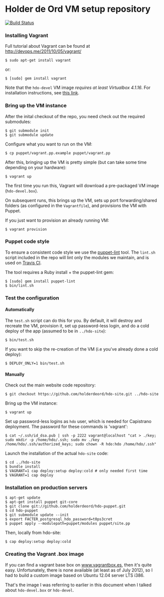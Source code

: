 Holder de Ord VM setup repository
=================================

[![Build Status](https://secure.travis-ci.org/holderdeord/hdo-puppet.png)](http://travis-ci.org/holderdeord/hdo-puppet)

### Installing Vagrant

Full tutorial about Vagrant can be found at http://devops.me/2011/10/05/vagrant/

    $ sudo apt-get install vagrant

or:

    $ [sudo] gem install vagrant

Note that the `hdo-devel` VM image *requires at least Virtualbox 4.1.16*.
For installation instructions, see [this link](http://www.ubuntugeek.com/virtualbox-4-1-16-released-and-ubuntu-installation-instructions-included.html).

### Bring up the VM instance

After the inital checkout of the repo, you need check out the required submodules:

    $ git submodule init
    $ git submodule update

Configure what you want to run on the VM:

    $ cp puppet/vagrant.pp.example puppet/vagrant.pp

After this, bringing up the VM is pretty simple (but can take some time depending on your hardware):

    $ vagrant up

The first time you run this, Vagrant will download a pre-packaged VM image (`hdo-devel.box`).

On subsequent runs, this brings up the VM, sets up port forwarding/shared folders (as configured in the `Vagrantfile`),
and provisions the VM with Puppet.

If you just want to provision an already running VM:

    $ vagrant provision

### Puppet code style

To ensure a consistent code style we use the [puppet-lint](https://github.com/rodjek/puppet-lint) tool.
The `lint.sh` script included in the repo will lint only the modules we maintain, and is used on [Travis CI](http://travis-ci.org/holderdeord/hdo-puppet).

The tool requires a Ruby install + the puppet-lint gem:

    $ [sudo] gem install puppet-lint
    $ bin/lint.sh

### Test the configuration

#### Automatically

The `test.sh` script can do this for you. By default, it will destroy and
recreate the VM, provision it, set up password-less login, and do a cold deploy of the app (assumed to be in `../hdo-site`):

    $ bin/test.sh

If you want to skip the re-creation of the VM (i.e you've already done a cold deploy):

    $ DEPLOY_ONLY=1 bin/test.sh

#### Manually

Check out the main website code repository:

    $ git checkout https://github.com/holderdeord/hdo-site.git ../hdo-site

Bring up the VM instance:

    $ vagrant up

Set up password-less logins as `hdo` user, which is needed for Capistrano deployment.
The password for these commands is 'vagrant':

    $ cat ~/.ssh/id_dsa.pub | ssh -p 2222 vagrant@localhost "cat > ./key; sudo mkdir -p /home/hdo/.ssh; sudo mv ./key /home/hdo/.ssh/authorized_keys; sudo chown -R hdo:hdo /home/hdo/.ssh"

Launch the installation of the actual `hdo-site` code:

    $ cd ../hdo-site
    $ bundle install
    $ VAGRANT=1 cap deploy:setup deploy:cold # only needed first time
    $ VAGRANT=1 cap deploy

### Installation on production servers

    $ apt-get update
    $ apt-get install puppet git-core
    $ git clone git://github.com/holderdeord/hdo-puppet.git
    $ cd hdo-puppet
    $ git submodule update --init
    $ export FACTER_postgresql_hdo_password=t0ps3cret
    $ puppet apply --modulepath=puppet/modules puppet/site.pp

Then, locally from hdo-site:

    $ cap deploy:setup deploy:cold

### Creating the Vagrant .box image

If you can find a vagrant base box on www.vagrantbox.es, then
it's quite easy. Unfortunately, there is none available (at least
as of July 2012), so I had to build a custom image based on
Ubuntu 12.04 server LTS i386.

That's the image I was referring to earlier in this document
when I talked about `hdo-devel.box` or `hdo-devel`.
